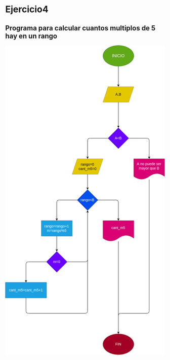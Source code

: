 # Ejercicio4

## Programa para calcular cuantos multiplos de 5 hay en un rango
![Diagrama de flujo](diagrama.png "diagrama de flujo")